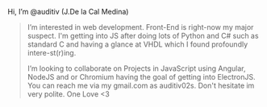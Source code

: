 Hi, I’m @auditiv (J.De la Cal Medina)

>I’m interested in  web development. Front-End is right-now my major suspect.
>I'm getting into JS after doing lots of Python and C# such as standard C and having a glance at VHDL which I found profoundly intere-st(r)ing.
>
>I’m looking to collaborate on Projects in JavaScript using Angular, NodeJS and or Chromium having the goal of getting into ElectronJS.
>You can reach me via my gmail.com as auditiv02s. Don't hesitate im very polite. One Love <3
<!---
auditiv/auditiv is a ✨ special ✨ repository because its `README.md` (this file) appears on your GitHub profile.
You can click the Preview link to take a look at your changes.
--->
